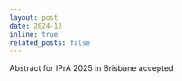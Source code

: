```yaml
---
layout: post
date: 2024-12
inline: true
related_posts: false
---
```


Abstract for IPrA 2025 in Brisbane accepted
